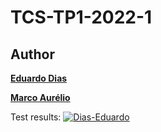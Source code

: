 TCS-TP1-2022-1
=

Author
------
[**Eduardo Dias**](www.linkedin.com/in/eduardo-teixeira-dias)

[**Marco Aurélio**](www.linkedin.com/in/marco-a-s-pfeifer)

Test results:
[![Dias-Eduardo](https://circleci.com/gh/Dias-Eduardo/TP1-Teste.svg?style=svg)](https://app.circleci.com/pipelines/github/Dias-Eduardo/TP1-Teste)

